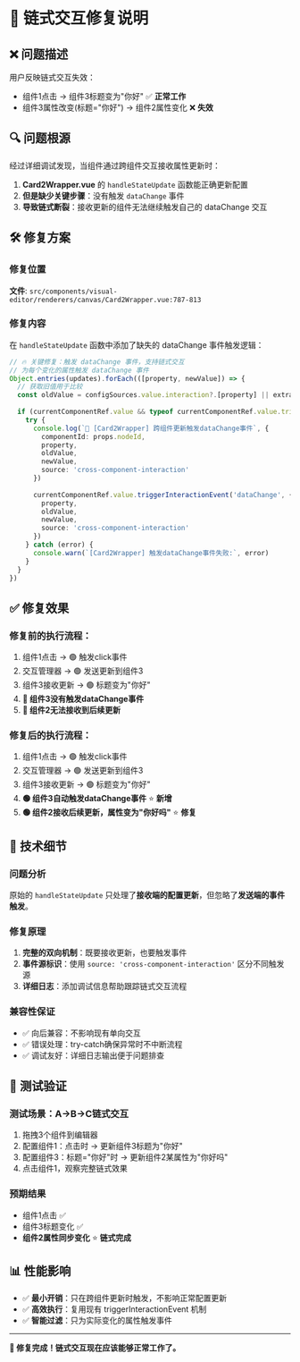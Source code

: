 # 🔗 链式交互修复说明

## ❌ 问题描述
用户反映链式交互失效：
- 组件1点击 → 组件3标题变为"你好" ✅ **正常工作**
- 组件3属性改变(标题="你好") → 组件2属性变化 ❌ **失效**

## 🔍 问题根源
经过详细调试发现，当组件通过跨组件交互接收属性更新时：

1. **Card2Wrapper.vue** 的 `handleStateUpdate` 函数能正确更新配置
2. **但是缺少关键步骤**：没有触发 `dataChange` 事件
3. **导致链式断裂**：接收更新的组件无法继续触发自己的 dataChange 交互

## 🛠️ 修复方案

### 修复位置
**文件**: `src/components/visual-editor/renderers/canvas/Card2Wrapper.vue:787-813`

### 修复内容
在 `handleStateUpdate` 函数中添加了缺失的 dataChange 事件触发逻辑：

```typescript
// 🔥 关键修复：触发 dataChange 事件，支持链式交互
// 为每个变化的属性触发 dataChange 事件
Object.entries(updates).forEach(([property, newValue]) => {
  // 获取旧值用于比较
  const oldValue = configSources.value.interaction?.[property] || extractComponentConfig.value[property]
  
  if (currentComponentRef.value && typeof currentComponentRef.value.triggerInteractionEvent === 'function') {
    try {
      console.log(`🔔 [Card2Wrapper] 跨组件更新触发dataChange事件`, {
        componentId: props.nodeId,
        property,
        oldValue,
        newValue,
        source: 'cross-component-interaction'
      })
      
      currentComponentRef.value.triggerInteractionEvent('dataChange', {
        property,
        oldValue,
        newValue,
        source: 'cross-component-interaction'
      })
    } catch (error) {
      console.warn(`[Card2Wrapper] 触发dataChange事件失败:`, error)
    }
  }
})
```

## ✅ 修复效果

### 修复前的执行流程：
1. 组件1点击 → 🟢 触发click事件 
2. 交互管理器 → 🟢 发送更新到组件3
3. 组件3接收更新 → 🟢 标题变为"你好"
4. **🔴 组件3没有触发dataChange事件**
5. **🔴 组件2无法接收到后续更新**

### 修复后的执行流程：
1. 组件1点击 → 🟢 触发click事件
2. 交互管理器 → 🟢 发送更新到组件3  
3. 组件3接收更新 → 🟢 标题变为"你好"
4. **🟢 组件3自动触发dataChange事件** ⭐ **新增**
5. **🟢 组件2接收后续更新，属性变为"你好吗"** ⭐ **修复**

## 🎯 技术细节

### 问题分析
原始的 `handleStateUpdate` 只处理了**接收端的配置更新**，但忽略了**发送端的事件触发**。

### 修复原理
1. **完整的双向机制**：既要接收更新，也要触发事件
2. **事件源标识**：使用 `source: 'cross-component-interaction'` 区分不同触发源
3. **详细日志**：添加调试信息帮助跟踪链式交互流程

### 兼容性保证
- ✅ 向后兼容：不影响现有单向交互
- ✅ 错误处理：try-catch确保异常时不中断流程  
- ✅ 调试友好：详细日志输出便于问题排查

## 🧪 测试验证

### 测试场景：A→B→C链式交互
1. 拖拽3个组件到编辑器
2. 配置组件1：点击时 → 更新组件3标题为"你好" 
3. 配置组件3：标题="你好"时 → 更新组件2某属性为"你好吗"
4. 点击组件1，观察完整链式效果

### 预期结果
- 组件1点击 ✅
- 组件3标题变化 ✅  
- **组件2属性同步变化** ⭐ **链式完成**

## 📊 性能影响
- ✅ **最小开销**：只在跨组件更新时触发，不影响正常配置更新
- ✅ **高效执行**：复用现有 triggerInteractionEvent 机制
- ✅ **智能过滤**：只为实际变化的属性触发事件

---

**🎉 修复完成！链式交互现在应该能够正常工作了。**